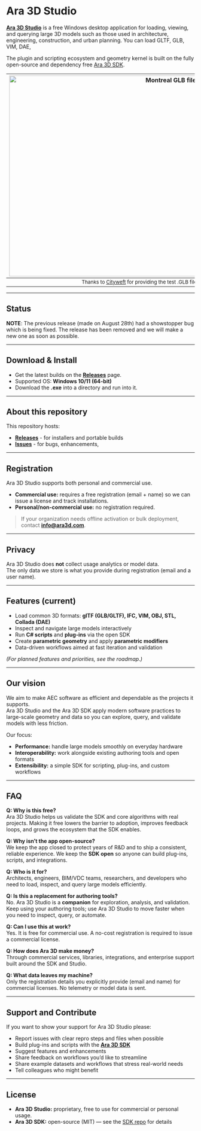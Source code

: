 # Ara 3D Studio

[**Ara 3D Studio**](https://github.com/ara3d/ara3d-studio/releases) is a free Windows desktop application for loading, viewing, and querying large 3D models such as those used in architecture, engineering, construction, and urban planning. You can load GLTF, GLB, VIM, DAE,  

The plugin and scripting ecosystem and geometry kernel is built on the fully open-source and dependency free [Ara 3D SDK](https://github.com/ara3d/ara3d-sdk).

| <img width="848" height="537" alt="Montreal GLB file" src="https://github.com/user-attachments/assets/f88d3144-adb4-4c3e-9d96-709f3c515afa" /> |
|:--:|
| <sub>Thanks to <a href="https://www.cityweft.com/">Cityweft</a> for providing the test .GLB file of Montreal shown here</sub> |

---

## Status 

**NOTE**: The previous release (made on August 28th) had a showstopper bug which is being fixed. The release has been removed and we will make a new one as soon as possible. 

---

## Download & Install

- Get the latest builds on the **[Releases](https://github.com/ara3d/ara3d-studio/releases)** page.
- Supported OS: **Windows 10/11 (64-bit)**
- Download the **.exe** into a directory and run into it. 

---

## About this repository

This repository hosts:
- [**Releases**](https://github.com/ara3d/ara3d-studio/releases) - for installers and portable builds
- [**Issues**](https://github.com/ara3d/ara3d-studio/issues) - for bugs, enhancements, 

---

## Registration

Ara 3D Studio supports both personal and commercial use.  
- **Commercial use:** requires a free registration (email + name) so we can issue a license and track installations.  
- **Personal/non-commercial use:** no registration required.

> If your organization needs offline activation or bulk deployment, contact **info@ara3d.com**.

---

## Privacy

Ara 3D Studio does **not** collect usage analytics or model data.  
The only data we store is what you provide during registration (email and a user name). 

---

## Features (current)

- Load common 3D formats: **glTF (GLB/GLTF), IFC, VIM, OBJ, STL, Collada (DAE)**
- Inspect and navigate large models interactively
- Run **C# scripts** and **plug-ins** via the open SDK
- Create **parametric geometry** and apply **parametric modifiers**
- Data-driven workflows aimed at fast iteration and validation

*(For planned features and priorities, see the roadmap.)*

---

## Our vision

We aim to make AEC software as efficient and dependable as the projects it supports.  
Ara 3D Studio and the Ara 3D SDK apply modern software practices to large-scale geometry and data so you can explore, query, and validate models with less friction.

Our focus:
- **Performance:** handle large models smoothly on everyday hardware  
- **Interoperability:** work alongside existing authoring tools and open formats  
- **Extensibility:** a simple SDK for scripting, plug-ins, and custom workflows

---

## FAQ

**Q: Why is this free?**  
Ara 3D Studio helps us validate the SDK and core algorithms with real projects. Making it free lowers the barrier to adoption, improves feedback loops, and grows the ecosystem that the SDK enables.

**Q: Why isn’t the app open-source?**  
We keep the app closed to protect years of R&D and to ship a consistent, reliable experience. We keep the **SDK open** so anyone can build plug-ins, scripts, and integrations.

**Q: Who is it for?**  
Architects, engineers, BIM/VDC teams, researchers, and developers who need to load, inspect, and query large models efficiently.

**Q: Is this a replacement for authoring tools?**  
No. Ara 3D Studio is a **companion** for exploration, analysis, and validation. Keep using your authoring tools; use Ara 3D Studio to move faster when you need to inspect, query, or automate.

**Q: Can I use this at work?**  
Yes. It is free for commercial use. A no-cost registration is required to issue a commercial license.

**Q: How does Ara 3D make money?**  
Through commercial services, libraries, integrations, and enterprise support built around the SDK and Studio.

**Q: What data leaves my machine?**  
Only the registration details you explicitly provide (email and name) for commercial licenses. No telemetry or model data is sent.

---

## Support and Contribute

If you want to show your support for Ara 3D Studio please:
- Report issues with clear repro steps and files when possible
- Build plug-ins and scripts with the **[Ara 3D SDK](https://github.com/ara3d/ara3d-sdk)**  
- Suggest features and enhancements 
- Share feedback on workflows you’d like to streamline
- Share example datasets and workflows that stress real-world needs
- Tell colleagues who might benefit

---

## License

- **Ara 3D Studio:** proprietary, free to use for commercial or personal usage.
- **Ara 3D SDK:** open-source (MIT) — see the [SDK repo](https://github.com/ara3d/ara3d-sdk) for details
